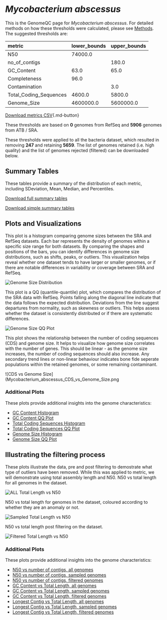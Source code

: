 # *Mycobacterium abscessus*

This is the GenomeQC page for *Mycobacterium abscessus*. For detailed methods on how these thresholds were calculated, please see [Methods](../../methods.md).
The suggested thresholds are: 

| metric                 | lower_bounds   | upper_bounds   |
|:-----------------------|:---------------|:---------------|
| N50                    | 74000.0        |                |
| no_of_contigs          |                | 180.0          |
| GC_Content             | 63.0           | 65.0           |
| Completeness           | 96.0           |                |
| Contamination          |                | 3.0            |
| Total_Coding_Sequences | 4600.0         | 5800.0         |
| Genome_Size            | 4600000.0      | 5600000.0      |

[Download metrics CSV](Mycobacterium_abscessus_metrics.csv){.md-button}


These thresholds are based on **0** genomes from RefSeq and **5906** genomes from ATB / SRA.

These thresholds were applied to all the bacteria dataset, which resulted in removing **247** and retaining **5659**.
The list of genomes retained (i.e. high quality) and the list of genomes rejected (filtered) can be downloaded below. 


## Summary Tables
These tables provide a summary of the distribution of each metric, including SDeviation, Mean, Median, and Percentiles.

[Download full summary tables](summary.csv)

[Download simple summary tables](selected_summary.csv)

## Plots and Visualizations

This plot is a histogram comparing genome sizes between the SRA and RefSeq datasets. Each bar represents the density of genomes within a specific size range for both datasets. By comparing the shapes and positions of the bars, you can identify differences in genome size distributions, such as shifts, peaks, or outliers. This visualization helps reveal whether one dataset tends to have larger or smaller genomes, or if there are notable differences in variability or coverage between SRA and RefSeq.

![Genome Size Distribution](Genome_Size_refseq_histogram_kde.png)

This plot is a QQ (quantile-quantile) plot, which compares the distribution of the SRA data with RefSeq. Points falling along the diagonal line indicate that the data follows the expected distribution. Deviations from the line suggest departures from normality, such as skewness or outliers. This helps assess whether the dataset is consistently distributed or if there are systematic differences.

![Genome Size QQ Plot](Genome_Size_refseq_qqplot.png)

This plot shows the relationship between the number of coding sequences (CDS) and genome size. It helps to visualize how genome size correlates with the number of genes. This should be linear - as the genome size increases, the number of coding sequences should also increase. Any secondary trend lines or non-linear behaviour indicates bone fide seperate populations within the retained genomes, or some remaining contaminant. 

![CDS vs Genome Size](Mycobacterium_abscessus_CDS_vs_Genome_Size.png

### Additional Plots

These plots provide additional insights into the genome characteristics:

- [GC Content Histogram](GC_Content_refseq_histogram_kde.png)
- [GC Content QQ Plot](GC_Content_refseq_qqplot.png)
- [Total Coding Sequences Histogram](Total_Coding_Sequences_refseq_histogram_kde.png)
- [Total Coding Sequences QQ Plot](Total_Coding_Sequences_refseq_qqplot.png)
- [Genome Size Histogram](Genome_Size_refseq_histogram_kde.png)
- [Genome Size QQ Plot](Genome_Size_refseq_qqplot.png)
## Illustrating the filtering process
These plots illustrate the data, pre and post filtering to demostrate what type of outliers have been removed. While this was applied to metric, we will demonstrate using total assembly length and N50.
N50 vs total length for all genomes in the dataset.

![ALL Total Length vs N50](Mycobacterium_abscessus_all_total_length_N50.png)

N50 vs total length for genomes in the dataset, coloured according to whether they are an anomaly or not.

![Sampled Total Length vs N50](Mycobacterium_abscessus_sample_total_length_N50.png)

N50 vs total length post filtering on the dataset.

![Filtered Total Length vs N50](Mycobacterium_abscessus_filt_total_length_N50.png)

### Additional Plots

These plots provide additional insights into the genome characteristics:

- [N50 vs number of contigs, all genomes](Mycobacterium_abscessus_all_N50_number.png)
- [N50 vs number of contigs, sampled genomes](Mycobacterium_abscessus_sample_N50_number.png)
- [N50 vs number of contigs, filtered genomes](Mycobacterium_abscessus_filt_N50_number.png)
- [GC Content vs Total Length, all genomes](Mycobacterium_abscessus_all_total_length_GC_Content.png)
- [GC Content vs Total Length, sampled genomes](Mycobacterium_abscessus_sample_total_length_GC_Content.png)
- [GC Content vs Total Length, filtered genomes](Mycobacterium_abscessus_filt_total_length_GC_Content.png)
- [Longest Contig vs Total Length, all genomes](Mycobacterium_abscessus_all_total_length_longest.png)
- [Longest Contig vs Total Length, sampled genomes](Mycobacterium_abscessus_sample_total_length_longest.png)
- [Longest Contig vs Total Length, filtered genomes](Mycobacterium_abscessus_filt_total_length_longest.png)
